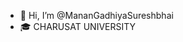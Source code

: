 - 👋 Hi, I’m @MananGadhiyaSureshbhai
- 🎓 CHARUSAT UNIVERSITY

<!---
MananGadhiyaSureshbhai/MananGadhiyaSureshbhai is a ✨ special ✨ repository because its `README.md` (this file) appears on your GitHub profile.
You can click the Preview link to take a look at your changes.
--->
